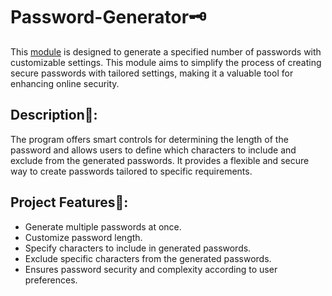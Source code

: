 # Password-Generator🗝️

This [module](./password_generator.py) is designed to generate a specified number of passwords with customizable settings. 
This module aims to simplify the process of creating secure passwords with tailored settings, making it a valuable tool for enhancing online security.

## Description📖:
The program offers smart controls for determining the length of the password and allows users to  define which characters to include and exclude from the generated passwords. 
It provides a flexible and secure way to create passwords tailored to specific requirements.

## Project Features🥯:
- Generate multiple passwords at once.
- Customize password length.
- Specify characters to include in generated passwords.
- Exclude specific characters from the generated passwords.
- Ensures password security and complexity according to user preferences.
